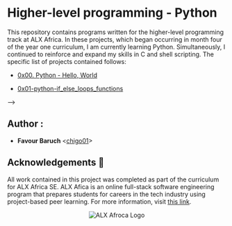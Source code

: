 # Higher-level programming - Python

This repository contains programs written for the higher-level programming
track at ALX Africa. In these projects, which began occurring in month
four of the year one curriculum, I am currently learning Python.
Simultaneously, I continued to reinforce and expand my skills in C and shell
scripting. The specific list of projects contained follows:

- [0x00. Python - Hello, World](./0x00-python-hello_world)

* [0x01-python-if_else_loops_functions](./0x01-python-if_else_loops_functions)

<!-- - [0x02-python-import_modules](./0x02-python-import_modules)
- [0x03-python-data_structures](./0x03-python-data_structures)
- [0x04-python-more_data_structures](./0x04-python-more_data_structures)
- [0x05-python-exceptions](./0x05-python-exceptions)
- [0x06-python-classes](./0x06-python-classes)
- [0x07-python-test_driven_development](./0x07-python-test_driven_development)
- [0x08-python-more_classes](./0x08-python-more_classes)
- [0x09-python-everything_is_object](./0x09-python-everything_is_object)
- [0x0A-Python-Inheritance](./0x0A-Python-Inheritance)
- [0x0B-python-input_output](./0x0B-python-input_output)
- [0x0C-python-almost_a_circle](./0x0C-python-almost_a_circle)
- [0x0D-SQL_introduction](./0x0D-SQL_introduction)
- [0x0E-SQL_more_queries](./0x0E-SQL_more_queries)
- [0x12-javascript-warm_up](./0x12-javascript-warm_up)#
- [0x13-javascript_objects_scopes_closures](./0x13-javascript_objects_scopes_closures)
- [0x0F-python-object_relational_mapping](./0x0F-python-object_relational_mapping) --> -->

## Author :

- **Favour Baruch** <[chigo01](https://github.com/chigo01)>

## Acknowledgements :pray:

All work contained in this project was completed as part of the curriculum for
ALX Africa SE. ALX Afica is an online full-stack software
engineering program that prepares students for careers in the tech industry
using project-based peer learning. For more information, visit
[this link](https://www.alxafrica.com//).

<p align="center">
  <img src="http://www.alxafrica.com/wp-content/uploads/2022/01/header-logo.png"
       alt="ALX Afroca Logo"
  >
</p>
